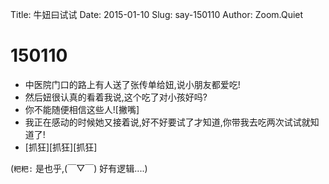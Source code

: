 Title: 牛妞曰试试
Date: 2015-01-10
Slug: say-150110
Author: Zoom.Quiet


# 150110


- 中医院门口的路上有人送了张传单给妞,说小朋友都爱吃!
- 然后妞很认真的看着我说,这个吃了对小孩好吗?
- 你不能随便相信这些人![撇嘴]
- 我正在感动的时候她又接着说,好不好要试了才知道,你带我去吃两次试试就知道了!
- [抓狂][抓狂][抓狂]

(`粑粑:` 是也乎,(￣▽￣) 好有逻辑....)
